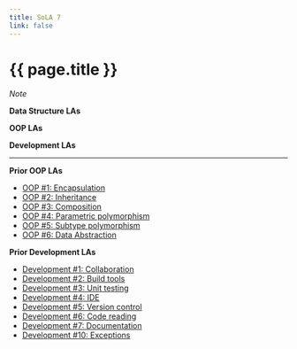 ```yaml
---
title: SoLA 7
link: false
---
```

# {{ page.title }}

_Note_

**Data Structure LAs**

**OOP LAs**

**Development LAs**

---

**Prior OOP LAs**

* [OOP #1: Encapsulation]()
* [OOP #2: Inheritance]()
* [OOP #3: Composition]()
* [OOP #4: Parametric polymorphism]()
* [OOP #5: Subtype polymorphism]()
* [OOP #6: Data Abstraction]()

**Prior Development LAs**

* [Development #1: Collaboration]()
* [Development #2: Build tools]()
* [Development #3: Unit testing]()
* [Development #4: IDE]()
* [Development #5: Version control]()
* [Development #6: Code reading]()
* [Development #7: Documentation]()
* [Development #10: Exceptions]()

